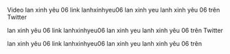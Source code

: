 Video lan xinh yêu 06 link lanhxinhyeu06 lan xinh yeu lanh xinh yêu 06 trên Twitter

lan xinh yêu 06 link lanhxinhyeu06 lan xinh yeu lanh xinh yêu 06 trên Twitter

lan xinh yêu 06 link lanhxinhyeu06 lan xinh yeu lanh xinh yêu 06 trên 
